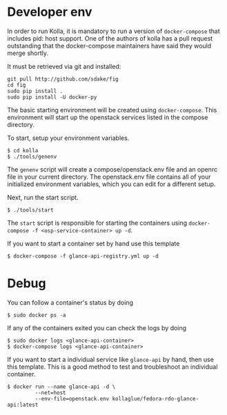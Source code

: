 # Developer env

In order to run Kolla, it is mandatory to run a version of
`docker-compose` that includes pid: host support.  One of the
authors of kolla has a pull request outstanding that the
docker-compose maintainers have said they would merge shortly.

It must be retrieved via git and installed:

    git pull http://github.com/sdake/fig
    cd fig
    sudo pip install .
    sudo pip install -U docker-py

The basic starting environment will be created using `docker-compose`.
This environment will start up the openstack services listed in the
compose directory.

To start, setup your environment variables.

    $ cd kolla
    $ ./tools/genenv

The `genenv` script will create a compose/openstack.env file
and an openrc file in your current directory. The openstack.env
file contains all of your initialized environment variables, which
you can edit for a different setup.

Next, run the start script.

    $ ./tools/start

The `start` script is responsible for starting the containers
using `docker-compose -f <osp-service-container> up -d`.

If you want to start a container set by hand use this template

    $ docker-compose -f glance-api-registry.yml up -d

# Debug

You can follow a container's status by doing

    $ sudo docker ps -a

If any of the containers exited you can check the logs by doing

    $ sudo docker logs <glance-api-container>
    $ docker-compose logs <glance-api-container>

If you want to start a individual service like `glance-api` by hand, then use
this template.  This is a good method to test and troubleshoot an individual
container.

    $ docker run --name glance-api -d \
             --net=host
             --env-file=openstack.env kollaglue/fedora-rdo-glance-api:latest
